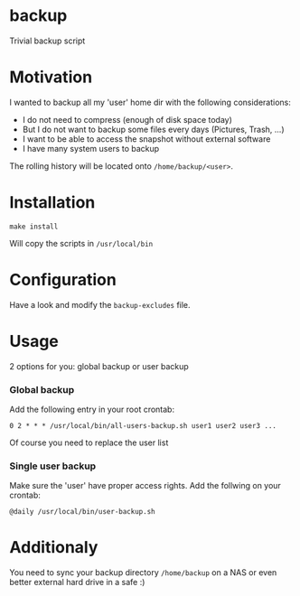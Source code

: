 # backup
Trivial backup script

# Motivation
I wanted to backup all my 'user' home dir with the following considerations:
* I do not need to compress (enough of disk space today)
* But I do not want to backup some files every days (Pictures, Trash, ...)
* I want to be able to access the snapshot without external software
* I have many system users to backup

The rolling history will be located onto `/home/backup/<user>`. 

# Installation

`make install`

Will copy the scripts in `/usr/local/bin`

# Configuration
Have a look and modify the `backup-excludes` file. 

# Usage
2 options for you: global backup  or user backup

### Global backup
Add the following entry in your root crontab:

```0 2 * * * /usr/local/bin/all-users-backup.sh user1 user2 user3 ...```

Of course you need to replace the user list

### Single user backup
Make sure the 'user' have proper access rights.
Add the follwing on your crontab:

```@daily /usr/local/bin/user-backup.sh```

# Additionaly
You need to sync your backup directory `/home/backup` on a NAS or even better external hard drive in a safe :)




